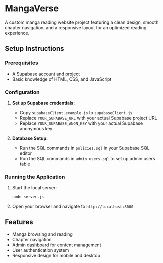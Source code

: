 # MangaVerse
A custom manga reading website project featuring a clean design, smooth chapter navigation, and a responsive layout for an optimized reading experience.

## Setup Instructions

### Prerequisites
- A Supabase account and project
- Basic knowledge of HTML, CSS, and JavaScript

### Configuration
1. **Set up Supabase credentials:**
   - Copy `supabaseClient.example.js` to `supabaseClient.js`
   - Replace `YOUR_SUPABASE_URL` with your actual Supabase project URL
   - Replace `YOUR_SUPABASE_ANON_KEY` with your actual Supabase anonymous key

2. **Database Setup:**
   - Run the SQL commands in `policies.sql` in your Supabase SQL editor
   - Run the SQL commands in `admin_users.sql` to set up admin users table

### Running the Application
1. Start the local server:
   ```bash
   node server.js
   ```
2. Open your browser and navigate to `http://localhost:8000`

## Features
- Manga browsing and reading
- Chapter navigation
- Admin dashboard for content management
- User authentication system
- Responsive design for mobile and desktop


